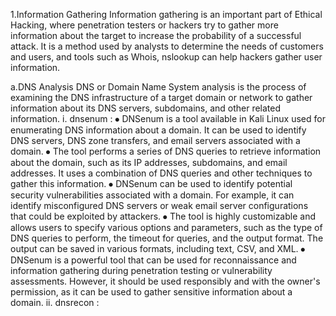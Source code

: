 1.Information Gathering 
Information gathering is an important part of Ethical Hacking, where penetration testers or hackers try to gather more information about the target to increase the probability of a successful attack. It is a method used by analysts to determine the needs of customers and users, and tools such as Whois, nslookup can help hackers gather user information.

a.DNS Analysis 
DNS or Domain Name System analysis is the process of examining the DNS infrastructure of a target domain or network to gather information about its DNS servers, subdomains, and other related information.
i.	      dnsenum : 
⦁	DNSenum is a tool available in Kali Linux used for enumerating DNS information about a domain. It can be used to identify DNS servers, DNS zone transfers, and email servers associated with a domain.
⦁	The tool performs a series of DNS queries to retrieve information about the domain, such as its IP addresses, subdomains, and email addresses. It uses a combination of DNS queries and other techniques to gather this information.
⦁	DNSenum can be used to identify potential security vulnerabilities associated with a domain. For example, it can identify misconfigured DNS servers or weak email server configurations that could be exploited by attackers.
⦁	The tool is highly customizable and allows users to specify various options and parameters, such as the type of DNS queries to perform, the timeout for queries, and the output format. The output can be saved in various formats, including text, CSV, and XML.
⦁	DNSenum is a powerful tool that can be used for reconnaissance and information gathering during penetration testing or vulnerability assessments. However, it should be used responsibly and with the owner's permission, as it can be used to gather sensitive information about a domain.
ii.            dnsrecon :
